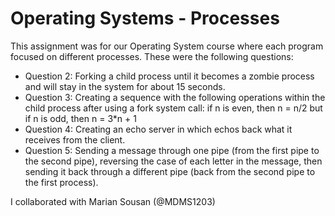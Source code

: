 # Operating Systems - Processes

This assignment was for our Operating System course where each program focused on different processes. These were the following questions:
- Question 2: Forking a child process until it becomes a zombie process and will stay in the system for about 15 seconds.
- Question 3: Creating a sequence with the following operations within the child process after using a fork system call: if n is even, then n = n/2 but if n is odd, then n = 3*n + 1
- Question 4: Creating an echo server in which echos back what it receives from the client.
- Question 5: Sending a message through one pipe (from the first pipe to the second pipe), reversing the case of each letter in the message, then sending it back through a different pipe (back from the second pipe to the first process).

I collaborated with Marian Sousan (@MDMS1203)
